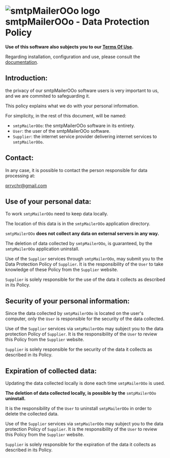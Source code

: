 # ![smtpMailerOOo logo](https://prrvchr.github.io/smtpMailerOOo/img/smtpMailerOOo.png) smtpMailerOOo - Data Protection Policy

**Use of this software also subjects you to our [Terms Of Use](https://prrvchr.github.io/smtpMailerOOo/smtpMailerOOo/registration/TermsOfUse_en).**

Regarding installation, configuration and use, please consult the [documentation](https://prrvchr.github.io/smtpMailerOOo).

## Introduction:

the privacy of our smtpMailerOOo software users is very important to us, and we are commited to safeguarding it.

This policy explains what we do with your personal information.

For simplicity, in the rest of this document, will be named:
- `smtpMailerOOo`:  the smtpMailerOOo software in its entirety.
- `User`: the user of the smtpMailerOOo software.
- `Supplier`: the internet service provider delivering internet services to `smtpMailerOOo`.

## Contact:

In any case, it is possible to contact the person responsible for data processing at:

prrvchr@gmail.com

## Use of your personal data:

To work `smtpMailerOOo` need to keep data locally.

The location of this data is in the `smtpMailerOOo` application directory.

`smtpMailerOOo` **does not collect any data on external servers in any way.**

The deletion of data collected by `smtpMailerOOo`, is guaranteed, by the `smtpMailerOOo` application uninstall.

Use of the `Supplier` services through `smtpMailerOOo`, may submit you to the Data Protection Policy of `Supplier`. It is the responsibility of the `User` to take knowledge of these Policy from the `Supplier` website.

`Supplier` is solely responsible for the use of the data it collects as described in its Policy.

## Security of your personal information:

Since the data collected by `smtpMailerOOo` is located on the user's computer, only the `User` is responsible for the security of the data collected.

Use of the `Supplier` services via `smtpMailerOOo` may subject you to the data protection Policy of `Supplier`. It is the responsibility of the `User` to review this Policy from the `Supplier` website.

`Supplier` is solely responsible for the security of the data it collects as described in its Policy.

## Expiration of collected data:

Updating the data collected locally is done each time `smtpMailerOOo` is used.

**The deletion of data collected locally, is possible by the** `smtpMailerOOo` **uninstall.**

It is the responsibility of the `User` to uninstall `smtpMailerOOo` in order to delete the collected data.

Use of the `Supplier` services via `smtpMailerOOo` may subject you to the data protection Policy of `Supplier`. It is the responsibility of the `User` to review this Policy from the `Supplier` website.

`Supplier` is solely responsible for the expiration of the data it collects as described in its Policy.
